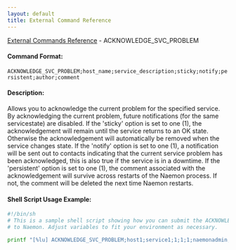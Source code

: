 ```yaml
---
layout: default
title: External Command Reference
---
```


<!--
************************************************
* AUTO GENERATED PAGE - USE ./update SCRIPT
************************************************
-->

<span class="glyphicon glyphicon-arrow-up"></span><a href="index.html"> External Commands Reference</a> - ACKNOWLEDGE_SVC_PROBLEM<br>


#### Command Format:

`ACKNOWLEDGE_SVC_PROBLEM;host_name;service_description;sticky;notify;persistent;author;comment`

#### Description:

Allows you to acknowledge the current problem for the specified service. By acknowledging the current problem, future notifications (for the same servicestate) are disabled. If the 'sticky' option is set to one (1), the acknowledgement will remain until the service returns to an OK state. Otherwise the acknowledgement will automatically be removed when the service changes state. If the 'notify' option is set to one (1), a notification will be sent out to contacts indicating that the current service problem has been acknowledged, this is also true if the service is in a downtime. If the 'persistent' option is set to one (1), the comment associated with the acknowledgement will survive across restarts of the Naemon process. If not, the comment will be deleted the next time Naemon restarts.

#### Shell Script Usage Example:

```sh
#!/bin/sh
# This is a sample shell script showing how you can submit the ACKNOWLEDGE_SVC_PROBLEM command
# to Naemon. Adjust variables to fit your environment as necessary.

printf "[%lu] ACKNOWLEDGE_SVC_PROBLEM;host1;service1;1;1;1;naemonadmin;This is an example comment.\n" `date +%s` > /var/lib/naemon/naemon.cmd
```



